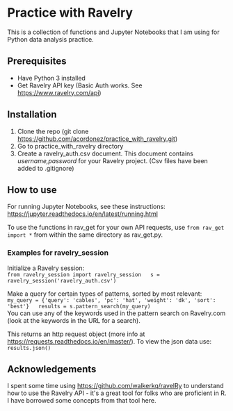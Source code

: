 # Practice with Ravelry
This is a collection of functions and Jupyter Notebooks that I am using for Python data analysis practice. 

## Prerequisites
- Have Python 3 installed
- Get Ravelry API key (Basic Auth works. See https://www.ravelry.com/api)

## Installation
1. Clone the repo (git clone https://github.com/acordonez/practice_with_ravelry.git)
2. Go to practice_with_ravelry directory
3. Create a ravelry_auth.csv document. This document contains *username,password* for your Ravelry project. (Csv files have been added to .gitignore)

## How to use
For running Jupyter Notebooks, see these instructions: https://jupyter.readthedocs.io/en/latest/running.html

To use the functions in rav_get for your own API requests, use `from rav_get import *` from within the same directory as rav_get.py.

### Examples for ravelry_session

Initialize a Ravelry session:  
`from ravelry_session import ravelry_session  
s = ravelry_session('ravelry_auth.csv')`
  
Make a query for certain types of patterns, sorted by most relevant:  
`my_query = {'query': 'cables', 'pc': 'hat', 'weight': 'dk', 'sort': 'best'}  
results = s.pattern_search(my_query)`  
You can use any of the keywords used in the pattern search on Ravelry.com (look at the keywords in the URL for a search).  

This returns an http request object (more info at https://requests.readthedocs.io/en/master/). To view the json data use:  
`results.json()`

## Acknowledgements
I spent some time using https://github.com/walkerkq/ravelRy to understand how to use the Ravelry API - it's a great tool for folks who are proficient in R. I have borrowed some concepts from that tool here.
